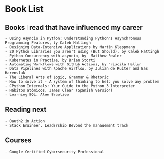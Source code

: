 # Book List

## Books I read that have influenced my career

    - Using Asyncio in Python: Understanding Python's Asynchronous Programming Features, by Caleb Hattingh
    - Designing Data-Intensive Applications by Martin Kleppmann
    - 20 Python Libraries you aren't using (But Should), by Caleb Hattingh
    - Python Concurrency with asyncio, by  Matthew Fowler
    - Kubernetes in Practice, by Brian Storti
    - Automating Workflows with GitHub Actions, by Priscila Heller
    - Data Pipelines with Apache Airflow, by Julian de Ruiter and Bas Harenslak
    - The Liberal Arts of Logic, Grammar & Rhetoric
    - How to solve it - A system of thinking to help you solve any problem
    - CPython Internals: Your Guide to the Python 3 Interpreter
    - Hábitos atómicos, James Clear (Spanish Version)
    - Learning SQL, Alen Beaulieu

## Reading next
    - Oauth2 in Action
    - Stack Engineer, Leadership Beyond the management track

## Courses
    - Google Certified Cybersecurity Professional
